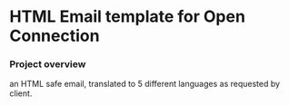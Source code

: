 # HTML Email template for Open Connection


### Project overview
an HTML safe email, translated to 5 different languages as requested by client.
